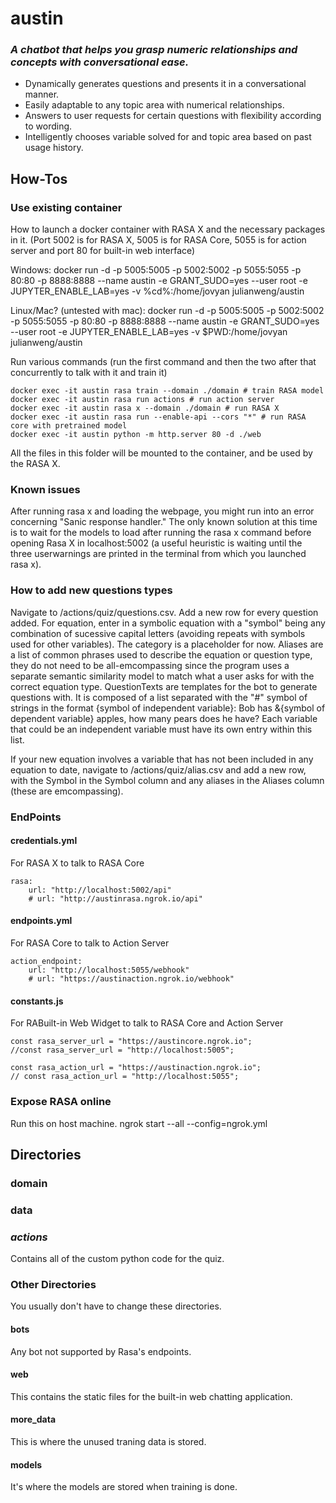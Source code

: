 # austin

### *A chatbot that helps you grasp numeric relationships and concepts with conversational ease.*

* Dynamically generates questions and presents it in a conversational manner.
* Easily adaptable to any topic area with numerical relationships.
* Answers to user requests for certain questions with flexibility according to wording.
* Intelligently chooses variable solved for and topic area based on past usage history.

## How-Tos
### Use existing container
How to launch a docker container with RASA X and the necessary packages in it. (Port 5002 is for RASA X, 5005 is for RASA Core, 5055 is for action server and port 80 for built-in web interface)

Windows:    docker run -d -p 5005:5005 -p 5002:5002 -p 5055:5055 -p 80:80 -p 8888:8888 --name austin -e GRANT_SUDO=yes --user root -e JUPYTER_ENABLE_LAB=yes -v %cd%:/home/jovyan julianweng/austin

Linux/Mac? (untested with mac):  docker run -d -p 5005:5005 -p 5002:5002 -p 5055:5055 -p 80:80 -p 8888:8888 --name austin -e GRANT_SUDO=yes --user root -e JUPYTER_ENABLE_LAB=yes -v $PWD:/home/jovyan julianweng/austin

Run various commands (run the first command and then the two after that concurrently to talk with it and train it)

    docker exec -it austin rasa train --domain ./domain # train RASA model
    docker exec -it austin rasa run actions # run action server
    docker exec -it austin rasa x --domain ./domain # run RASA X
    docker exec -it austin rasa run --enable-api --cors "*" # run RASA core with pretrained model
    docker exec -it austin python -m http.server 80 -d ./web

All the files in this folder will be mounted to the container, and be used by the RASA X.

### Known issues

After running rasa x and loading the webpage, you might run into an error concerning "Sanic response handler." The only known solution at this time is to wait for the models to load after running the rasa x command before opening Rasa X in localhost:5002 (a useful heuristic is waiting until the three userwarnings are printed in the terminal from which you launched rasa x).
### How to add new questions types

Navigate to /actions/quiz/questions.csv. Add a new row for every question added. For equation, enter in a symbolic equation with a "symbol" being any combination of sucessive capital letters (avoiding repeats with symbols used for other variables). The category is a placeholder for now. Aliases are a list of common phrases used to describe the equation or question type, they do not need to be all-emcompassing since the program uses a separate semantic similarity model to match what a user asks for with the correct equation type. QuestionTexts are templates for the bot to generate questions with. It is composed of a list separated with the "#" symbol of strings in the format {symbol of independent variable}: Bob has &{symbol of dependent variable} apples, how many pears does he have? Each variable that could be an independent variable must have its own entry within this list.

If your new equation involves a variable that has not been included in any equation to date, navigate to /actions/quiz/alias.csv and add a new row, with the Symbol in the Symbol column and any aliases in the Aliases column (these are emcompassing).

### EndPoints
#### credentials.yml
For RASA X to talk to RASA Core

    rasa:
        url: "http://localhost:5002/api"
        # url: "http://austinrasa.ngrok.io/api"

#### endpoints.yml
For RASA Core to talk to Action Server

    action_endpoint:
        url: "http://localhost:5055/webhook"
        # url: "https://austinaction.ngrok.io/webhook"

#### constants.js
For RABuilt-in Web Widget to talk to RASA Core and Action Server

    const rasa_server_url = "https://austincore.ngrok.io";
    //const rasa_server_url = "http://localhost:5005";

    const rasa_action_url = "https://austinaction.ngrok.io";
    // const rasa_action_url = "http://localhost:5055";
### Expose RASA online
Run this on host machine.
    ngrok start --all --config=ngrok.yml

## Directories
### domain
### data
### _actions_
Contains all of the custom python code for the quiz.

### Other Directories
You usually don't have to change these directories.
#### bots
Any bot not supported by Rasa's endpoints.
#### web
This contains the static files for the built-in web chatting application.
#### more_data
This is where the unused traning data is stored.
#### models
It's where the models are stored when training is done.
